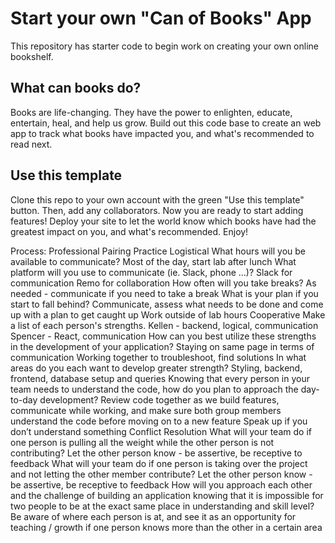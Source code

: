 # Start your own "Can of Books" App

This repository has starter code to begin work on creating your own online bookshelf.

## What can books do?

Books are life-changing. They have the power to enlighten, educate, entertain, heal, and help us grow. Build out this code base to create an web app to track what books have impacted you, and what's recommended to read next.

## Use this template

Clone this repo to your own account with the green "Use this template" button. Then, add any collaborators. Now you are ready to start adding features! Deploy your site to let the world know which books have had the greatest impact on you, and what's recommended. Enjoy!

Process: Professional Pairing Practice
Logistical
What hours will you be available to communicate?
Most of the day, start lab after lunch
What platform will you use to communicate (ie. Slack, phone …)?
Slack for communication
Remo for collaboration
How often will you take breaks?
As needed - communicate if you need to take a break
What is your plan if you start to fall behind?
Communicate, assess what needs to be done and come up with a plan to get caught up
Work outside of lab hours
Cooperative
Make a list of each person's strengths.
Kellen - backend, logical, communication
Spencer - React, communication
How can you best utilize these strengths in the development of your application?
Staying on same page in terms of communication
Working together to troubleshoot, find solutions
In what areas do you each want to develop greater strength?
Styling, backend, frontend, database setup and queries
Knowing that every person in your team needs to understand the code, how do you plan to approach the day-to-day development?
Review code together as we build features, communicate while working, and make sure both group members understand the code before moving on to a new feature
Speak up if you don’t understand something
Conflict Resolution
What will your team do if one person is pulling all the weight while the other person is not contributing?
Let the other person know - be assertive, be receptive to feedback
What will your team do if one person is taking over the project and not letting the other member contribute?
Let the other person know - be assertive, be receptive to feedback
How will you approach each other and the challenge of building an application knowing that it is impossible for two people to be at the exact same place in understanding and skill level?
Be aware of where each person is at, and see it as an opportunity for teaching / growth if one person knows more than the other in a certain area

